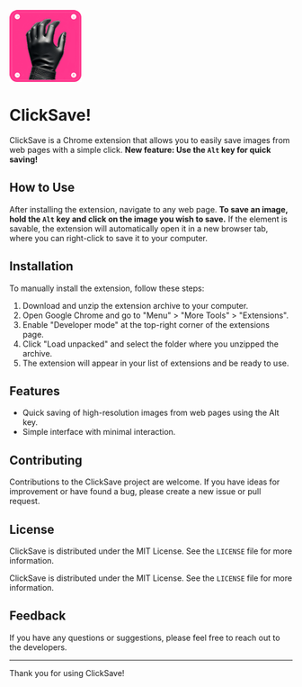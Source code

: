![ClickSave Icon](icon128.png)
# ClickSave!

ClickSave is a Chrome extension that allows you to easily save images from web pages with a simple click.
**New feature: Use the `Alt`  key for quick saving!**

## How to Use

After installing the extension, navigate to any web page. **To save an image, hold the `Alt` key and click on the image you wish to save.** If the element is savable, the extension will automatically open it in a new browser tab, where you can right-click to save it to your computer.

## Installation

To manually install the extension, follow these steps:

1. Download and unzip the extension archive to your computer.
2. Open Google Chrome and go to "Menu" > "More Tools" > "Extensions".
3. Enable "Developer mode" at the top-right corner of the extensions page.
4. Click "Load unpacked" and select the folder where you unzipped the archive.
5. The extension will appear in your list of extensions and be ready to use.

## Features

- Quick saving of high-resolution images from web pages using the Alt key.
- Simple interface with minimal interaction.

## Contributing

Contributions to the ClickSave project are welcome. If you have ideas for improvement or have found a bug, please create a new issue or pull request.

## License

ClickSave is distributed under the MIT License. See the `LICENSE` file for more information.


ClickSave is distributed under the MIT License. See the `LICENSE` file for more information.

## Feedback

If you have any questions or suggestions, please feel free to reach out to the developers.

---

Thank you for using ClickSave!

